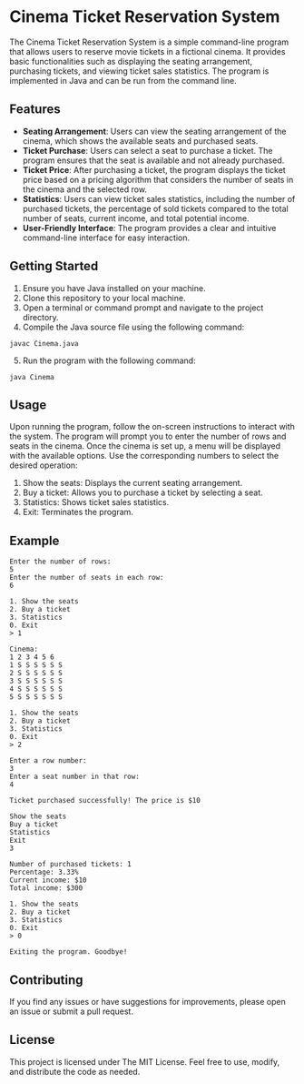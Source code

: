 # Cinema Ticket Reservation System

The Cinema Ticket Reservation System is a simple command-line program that allows users to reserve movie tickets in a fictional cinema. It provides basic functionalities such as displaying the seating arrangement, purchasing tickets, and viewing ticket sales statistics. The program is implemented in Java and can be run from the command line.

## Features

- **Seating Arrangement**: Users can view the seating arrangement of the cinema, which shows the available seats and purchased seats.
- **Ticket Purchase**: Users can select a seat to purchase a ticket. The program ensures that the seat is available and not already purchased.
- **Ticket Price**: After purchasing a ticket, the program displays the ticket price based on a pricing algorithm that considers the number of seats in the cinema and the selected row.
- **Statistics**: Users can view ticket sales statistics, including the number of purchased tickets, the percentage of sold tickets compared to the total number of seats, current income, and total potential income.
- **User-Friendly Interface**: The program provides a clear and intuitive command-line interface for easy interaction.

## Getting Started

1. Ensure you have Java installed on your machine.
2. Clone this repository to your local machine.
3. Open a terminal or command prompt and navigate to the project directory.
4. Compile the Java source file using the following command:
```
javac Cinema.java
```

5. Run the program with the following command:
```
java Cinema
```

## Usage

Upon running the program, follow the on-screen instructions to interact with the system. The program will prompt you to enter the number of rows and seats in the cinema. Once the cinema is set up, a menu will be displayed with the available options. Use the corresponding numbers to select the desired operation:

1. Show the seats: Displays the current seating arrangement.
2. Buy a ticket: Allows you to purchase a ticket by selecting a seat.
3. Statistics: Shows ticket sales statistics.
0. Exit: Terminates the program.

## Example
```
Enter the number of rows:
5
Enter the number of seats in each row:
6

1. Show the seats
2. Buy a ticket
3. Statistics
0. Exit
> 1

Cinema:
1 2 3 4 5 6
1 S S S S S S
2 S S S S S S
3 S S S S S S
4 S S S S S S
5 S S S S S S

1. Show the seats
2. Buy a ticket
3. Statistics
0. Exit
> 2

Enter a row number:
3
Enter a seat number in that row:
4

Ticket purchased successfully! The price is $10

Show the seats
Buy a ticket
Statistics
Exit
3

Number of purchased tickets: 1
Percentage: 3.33%
Current income: $10
Total income: $300

1. Show the seats
2. Buy a ticket
3. Statistics
0. Exit
> 0

Exiting the program. Goodbye!
```

## Contributing
If you find any issues or have suggestions for improvements, please open an issue or submit a pull request.

## License
This project is licensed under The MIT License. Feel free to use, modify, and distribute the code as needed.
